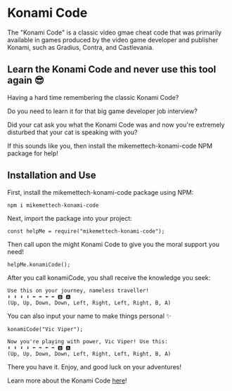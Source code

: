 # Konami Code

The "Konami Code" is a classic video gmae cheat code that was primarily available in games produced by the video game developer and publisher Konami, such as Gradius, Contra, and Castlevania.
## Learn the Konami Code and never use this tool again 😎

Having a hard time remembering the classic Konami Code? <br>

Do you need to learn it for that big game developer job interview? <br>

Did your cat ask you what the Konami Code was and now you're extremely disturbed that your cat is speaking with you? 

If this sounds like you, then install the mikemettech-konami-code NPM package for help!

## Installation and Use

First, install the mikemettech-konami-code package using NPM:
```
npm i mikemettech-konami-code
```
Next, import the package into your project:

```
const helpMe = require("mikemettech-konami-code");
```

Then call upon the might Konami Code to give you the moral support you need!

```
helpMe.konamiCode();
```

After you call konamiCode, you shall receive the knowledge you seek:

```
Use this on your journey, nameless traveller! 
⬆ ⬆ ⬇ ⬇ ⬅ ➡ ⬅ ➡ 🅱 🅰 
(Up, Up, Down, Down, Left, Right, Left, Right, B, A)
```

You can also input your name to make things personal ✨

```
konamiCode("Vic Viper");
```

```
Now you're playing with power, Vic Viper! Use this: 
⬆ ⬆ ⬇ ⬇ ⬅ ➡ ⬅ ➡ 🅱 🅰 
(Up, Up, Down, Down, Left, Right, Left, Right, B, A)
```

There you have it. Enjoy, and good luck on your adventures!

Learn more about the Konami Code [here](https://en.wikipedia.org/wiki/Konami_Code)!

